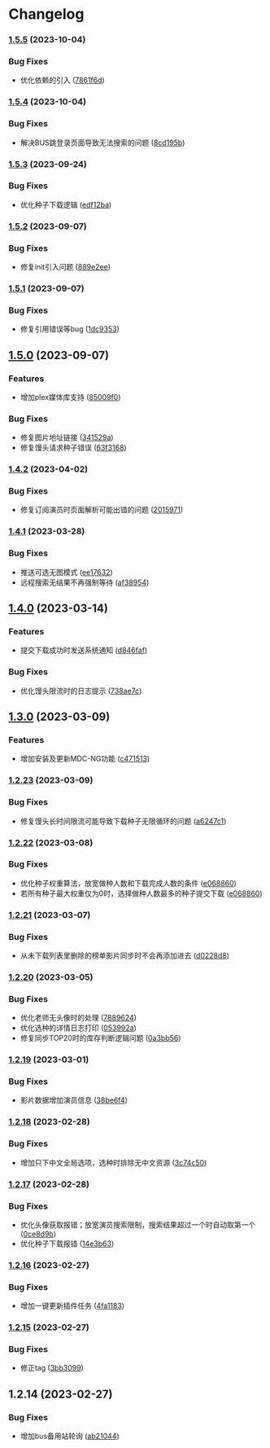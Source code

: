 # Changelog

### [1.5.5](https://github.com/chichann/jav_study/compare/v1.5.4...v1.5.5) (2023-10-04)


### Bug Fixes

* 优化依赖的引入 ([7861f6d](https://github.com/chichann/jav_study/commit/7861f6df9f3245796b54bd222d08928ea16a0cee))

### [1.5.4](https://github.com/chichann/jav_study/compare/v1.5.3...v1.5.4) (2023-10-04)


### Bug Fixes

* 解决BUS跳登录页面导致无法搜索的问题 ([8cd195b](https://github.com/chichann/jav_study/commit/8cd195b8c446b92a1d42c379ee2bab7f216b069b))

### [1.5.3](https://github.com/chichann/jav_study/compare/v1.5.2...v1.5.3) (2023-09-24)


### Bug Fixes

* 优化种子下载逻辑 ([edf12ba](https://github.com/chichann/jav_study/commit/edf12bae3799b352df4658a50a5f845a52500ee3))

### [1.5.2](https://github.com/chichann/jav_study/compare/v1.5.1...v1.5.2) (2023-09-07)


### Bug Fixes

* 修复init引入问题 ([889e2ee](https://github.com/chichann/jav_study/commit/889e2ee31d1b480e2d12f39073296c031e1d2b7f))

### [1.5.1](https://github.com/chichann/jav_study/compare/v1.5.0...v1.5.1) (2023-09-07)


### Bug Fixes

* 修复引用错误等bug ([1dc9353](https://github.com/chichann/jav_study/commit/1dc9353de269b1e141e063565f873a2d54a7e242))

## [1.5.0](https://github.com/chichann/jav_study/compare/v1.4.2...v1.5.0) (2023-09-07)


### Features

* 增加plex媒体库支持 ([85009f0](https://github.com/chichann/jav_study/commit/85009f068ddb772e2a3fd15790aefdf72c8c540f))


### Bug Fixes

* 修复图片地址链接 ([341529a](https://github.com/chichann/jav_study/commit/341529a137d1892bba61c595c9064f74a416b810))
* 修复馒头请求种子错误 ([63f3168](https://github.com/chichann/jav_study/commit/63f31689518976c68a37bf7262d5e828e5222562))

### [1.4.2](https://github.com/chichann/jav_study/compare/v1.4.1...v1.4.2) (2023-04-02)


### Bug Fixes

* 修复订阅演员时页面解析可能出错的问题 ([2015971](https://github.com/chichann/jav_study/commit/20159713befcd9216d2d165f8d8e1e1b0f286288))

### [1.4.1](https://github.com/chichann/jav_study/compare/v1.4.0...v1.4.1) (2023-03-28)


### Bug Fixes

* 推送可选无图模式 ([ee17632](https://github.com/chichann/jav_study/commit/ee17632c32a3ba874ef3b19c01971daf23a54005))
* 远程搜索无结果不再强制等待 ([af38954](https://github.com/chichann/jav_study/commit/af38954906f428f4a0dae30d4cbd981b1d2830e2))

## [1.4.0](https://github.com/chichann/jav_study/compare/v1.3.0...v1.4.0) (2023-03-14)


### Features

* 提交下载成功时发送系统通知 ([d846faf](https://github.com/chichann/jav_study/commit/d846faf75b8f3785dff01a4d797f901b1a1758a4))


### Bug Fixes

* 优化馒头限流时的日志提示 ([738ae7c](https://github.com/chichann/jav_study/commit/738ae7c2f14460363d2074558afb6c460b80367b))

## [1.3.0](https://github.com/chichann/jav_study/compare/v1.2.23...v1.3.0) (2023-03-09)


### Features

* 增加安装及更新MDC-NG功能 ([c471513](https://github.com/chichann/jav_study/commit/c471513b3bf66924798e0241acb7bd802cda3551))

### [1.2.23](https://github.com/chichann/jav_study/compare/v1.2.22...v1.2.23) (2023-03-09)


### Bug Fixes

* 修复馒头长时间限流可能导致下载种子无限循环的问题 ([a6247c1](https://github.com/chichann/jav_study/commit/a6247c1125bb5b940915216292746e17057110dd))

### [1.2.22](https://github.com/chichann/jav_study/compare/v1.2.21...v1.2.22) (2023-03-08)


### Bug Fixes

* 优化种子权重算法，放宽做种人数和下载完成人数的条件 ([e068860](https://github.com/chichann/jav_study/commit/e0688606d37544d8a422f14d74be52c7e287e5b7))
* 若所有种子最大权重仅为0时，选择做种人数最多的种子提交下载 ([e068860](https://github.com/chichann/jav_study/commit/e0688606d37544d8a422f14d74be52c7e287e5b7))

### [1.2.21](https://github.com/chichann/jav_study/compare/v1.2.20...v1.2.21) (2023-03-07)


### Bug Fixes

* 从未下载列表里删除的榜单影片同步时不会再添加进去 ([d0228d8](https://github.com/chichann/jav_study/commit/d0228d86163b2551412de18b35cb0e39728a96e6))

### [1.2.20](https://github.com/chichann/jav_study/compare/v1.2.19...v1.2.20) (2023-03-05)


### Bug Fixes

* 优化老师无头像时的处理 ([7889624](https://github.com/chichann/jav_study/commit/78896242b2e9c01395d5f9f709fc97068697dc08))
* 优化选种的详情日志打印 ([053992a](https://github.com/chichann/jav_study/commit/053992aee5e27b8d6f47194a93366509614ac986))
* 修复同步TOP20时的库存判断逻辑问题 ([0a3bb56](https://github.com/chichann/jav_study/commit/0a3bb5674efa2e6afac3a8fded75fa5f7561a431))

### [1.2.19](https://github.com/chichann/jav_study/compare/v1.2.18...v1.2.19) (2023-03-01)


### Bug Fixes

* 影片数据增加演员信息 ([38be6f4](https://github.com/chichann/jav_study/commit/38be6f47e86e062601cda0ebd9d5bf8ec030fd1b))

### [1.2.18](https://github.com/chichann/jav_study/compare/v1.2.17...v1.2.18) (2023-02-28)


### Bug Fixes

* 增加只下中文全局选项，选种时排除无中文资源 ([3c74c50](https://github.com/chichann/jav_study/commit/3c74c507022a057fbaecedcf92114f215bdf8a2d))

### [1.2.17](https://github.com/chichann/jav_study/compare/v1.2.16...v1.2.17) (2023-02-28)


### Bug Fixes

* 优化头像获取报错；放宽演员搜索限制，搜索结果超过一个时自动取第一个 ([0ce8d9b](https://github.com/chichann/jav_study/commit/0ce8d9b156cd9906b4ada03e59edf27466ee8b0d))
* 优化种子下载报错 ([14e3b63](https://github.com/chichann/jav_study/commit/14e3b635b1a4c96e64d9e6a9a0745e44fdd10bc3))

### [1.2.16](https://github.com/chichann/jav_study/compare/v1.2.15...v1.2.16) (2023-02-27)


### Bug Fixes

* 增加一键更新插件任务 ([4fa1183](https://github.com/chichann/jav_study/commit/4fa118368c7bfe9fe571450adfdbc08ea5222fca))

### [1.2.15](https://github.com/chichann/jav_study/compare/v1.2.14...v1.2.15) (2023-02-27)


### Bug Fixes

* 修正tag ([3bb3099](https://github.com/chichann/jav_study/commit/3bb309973352855effe884ba91b6d76694070417))

## 1.2.14 (2023-02-27)


### Bug Fixes

* 增加bus备用站轮询 ([ab21044](https://github.com/chichann/jav_study/commit/ab2104454e97ef5b685ee9dbcb930d82eecbf78d))
